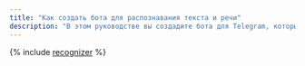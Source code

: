 ```yaml
---
title: "Как создать бота для распознавания текста и речи"
description: "В этом руководстве вы создадите бота для Telegram, который умеет распознавать текст и речь с помощью сервисов {{ speechkit-full-name }} и {{ vision-full-name }}."
---
```


{% include [recognizer](../../_tutorials/ml-ai/recognizer-bot.md) %}
